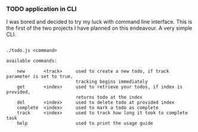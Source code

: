 ### TODO application in CLI

I was bored and decided to try my luck with command line interface. This is the first of the two projects I have planned on this endeavour. A very simple CLI.

```console

./todo.js <command>

available commands:

    new       <track>     used to create a new todo, if track parameter is set to true,
                          tracking begins immediately
    get       <index>     used to retrieve your todos, if index is provided,
                          returns todo at the index
    del       <index>     used to delete todo at provided index
    complete  <index>     used to mark a todo as complete
    track     <index>     used to track how long it took to complete task
    help                  used to print the usage guide

```
